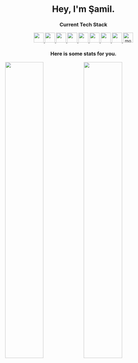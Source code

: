 <h1 align="center">
  <b>Hey, I'm Şamil.</b>
</h1>

<div align="center">

### Current Tech Stack
<a href="https://www.javascript.com/" target="_blank"> <img src="https://img.icons8.com/color/48/000000/javascript.png" height="32px"/> </a> 
<a href="https://www.w3.org/html/" target="_blank"> <img src="https://img.icons8.com/color/48/000000/html-5.png" height="32px"/> </a> 
<a href="https://www.w3schools.com/css/" target="_blank"> <img src="https://img.icons8.com/color/48/000000/css3.png" height="32px"/> </a>
<a href="https://vuejs.org" target="_blank"> <img src="https://img.icons8.com/color/48/000000/vue-js.png" height="32px"/> </a>
<a href="https://reactjs.org/" target="_blank"> <img src="https://upload.wikimedia.org/wikipedia/commons/thumb/4/47/React.svg/1200px-React.svg.png" height="32px"/> </a>
<a href="https://nodejs.org" target="_blank"> <img src="https://nodejs.org/static/images/logo.svg" height="32px"/> </a>
<a href="https://firebase.google.com/" target="_blank"> <img src="https://img.icons8.com/color/48/000000/firebase.png" height="32px"/> </a> 
<a href="https://sass-lang.com/" target="_blank"> <img src="https://sass-lang.com/assets/img/logos/logo.svg" height="32px"/> </a> 
<a href="https://www.mongodb.com/" target="_blank"> <img src="https://upload.wikimedia.org/wikipedia/commons/thumb/9/93/MongoDB_Logo.svg/2560px-MongoDB_Logo.svg.png" alt="mongodb" height="32px"/> </a> 
<br/>

### Here is some stats for you.
</div>

<p align="left">
  <img width="49.5%" src="https://github-readme-stats.vercel.app/api?username=ssamilg&show_icons=true&theme=dark&hide_border=true&title_color=2a9d8f&icon_color=2a9d8f" />
  <img width="49.5%" src="https://streak-stats.demolab.com/?user=ssamilg&theme=dark&hide_border=true&ring=006466&fire=2a9d8f&currStreakLabel=2a9d8f" />
</p>

<!--
<img width="100%" src="https://activity-graph.herokuapp.com/graph?username=ssamilg&custom_title=Samil%27s%20Contribution%20Graph&theme=xcode&bg_color=151515&hide_border=true&line=006466&point=2a9d8f" />
-->

